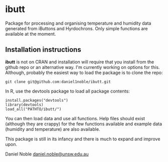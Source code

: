 # ibutt

Package for processing and organising temperature and humidity data generated from iButtons and Hyrdochrons. Only simple functions are available at the moment. 

## Installation instructions

**ibutt** is not on CRAN and installation will require that you install from the github repo or an alternative way. I'm currently working on options for this. Although, probably the easiest way to load the package is to clone the repo:

```{r}
git clone git@github.com:daniel1noble/ibutt.git
```

In R, use the devtools package to load all package contents:

```{r}
install.packages("devtools")
library(devtools)
load_all("PATHTO/ibutt/")
```

You can then load data and use all functions. Help files should exist (although they are crappy) for the few functions available and example data (humidity and temperature) are also available. 

This package is still in its infancy and there is much to expand and improve upon.

Daniel Noble
daniel.noble@unsw.edu.au





